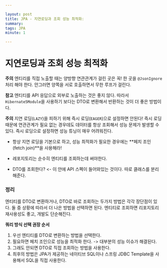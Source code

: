 ```yaml
---

layout: post
title: JPA - 지연로딩과 조회 성능 최적화: 
summary: 
tags: JPA
minute: 1

---
```


# 지연로딩과 조회 성능 최적화



**주의**
엔티리를 직접 노출할 때는 양방향 연관관계가 걸린 곳은 꼭! 한 곳을 `@JsonIgnore` 처리 해야 한다. 안그러면 양쪽을 서로 호출하면서 무한 루프가 걸린다.

**참고**
엔티티를 API 응답으로 외부로 노출하는 것은 좋지 않다. 따라서 `Hibernate5Module`을 사용하기 보다는 DTO로 변환해서 반환하는 것이 더 좋은 방법이다.

**주의**
지연 로딩(`LAZY`)을 피하기 위해 즉시 로딩(`EAGER`)으로 설정하면 안된다! 즉시 로딩 때문에 연관관계가 필요 없는 경우데도 데이터를 항상 조회해서 성능 문제가 발생할 수 있다. 즉시 로딩으로 설정하면 성능 튜닝이 매우 어려워진다.

- 항상 지연 로딩을 기본으로 하고, 성능 최적화가 필요한 경우에는 **페치 조인(fetch join)**을 사용해라!


- 레포지토리는 순수히 엔티티를 조회하는데 써야한다.

- DTO를 조회한다? <- 이 안에 API 스펙이 들어와있는 것이다. 따로 클래스를 분리해준다.

### 정리

엔티티를 DTO로 변환하거나, DTO로 바로 조회하는 두가지 방법은 각각 장단점이 있다. 둘 중 상황에 따라서 더 나은 방법을 선택하면 된다. 엔티티로 조회하면 리포지토리 재사용성도 좋고, 개발도 단순해진다.

**쿼리 방식 선택 권장 순서**

1. 우선 엔티티를 DTO로 변환하는 방법을 선택한다.
2. 필요하면 페치 조인으로 성능을 최적화 한다. -> 대부분의 성능 이슈가 해결된다.
3. 그래도 안되면 DTO로 직접 조회하는 방법을 사용한다.
4. 최후의 방법은 JPA가 제공하는 네이티브 SQL이나 스프링 JDBC Template을 사용해서 SQL을 직접 사용한다.

